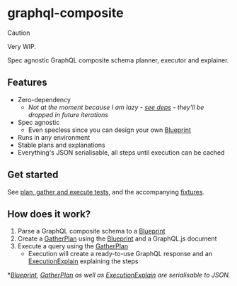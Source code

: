 # graphql-composite

> [!CAUTION]
> Very WIP.

Spec agnostic GraphQL composite schema planner, executor and explainer.

## Features

- Zero-dependency
  - _Not at the moment because I am lazy - [see deps](/package.json) - they'll be dropped in future iterations_
- Spec agnostic
  - Even specless since you can design your own [Blueprint](/src/blueprint.ts#Blueprint)
- Runs in any environment
- Stable plans and explanations
- Everything's JSON serialisable, all steps until execution can be cached

## Get started

See [plan, gather and execute tests](/tests/planGatherAndExecute.test.ts), and the accompanying [fixtures](/tests/fixtures).

## How does it work?

1. Parse a GraphQL composite schema to a [Blueprint](/src/blueprint.ts#Blueprint)
1. Create a [GatherPlan](/src/gather.ts#GatherPlan) using the [Blueprint](/src/blueprint.ts#Blueprint) and a GraphQL.js document
1. Execute a query using the [GatherPlan](/src/gather.ts#GatherPlan)
   - Execution will create a ready-to-use GraphQL response and an [ExecutionExplain](/src/execute.ts#ExecutionExplain) explaining the steps

\*_[Blueprint](/src/blueprint.ts#Blueprint), [GatherPlan](/src/gather.ts#GatherPlan) as well as [ExecutionExplain](/src/execute.ts#ExecutionExplain) are serialisable to JSON._
